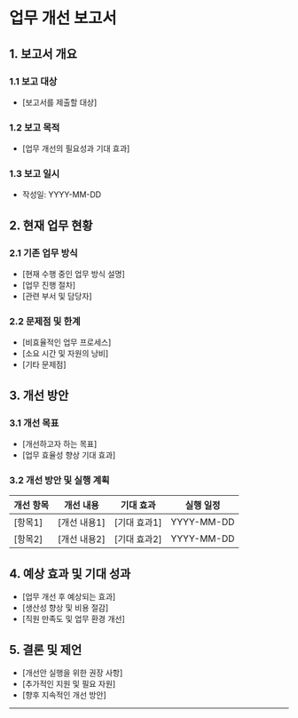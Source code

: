 # 업무 개선 보고서

## 1. 보고서 개요
### 1.1 보고 대상
- [보고서를 제출할 대상]

### 1.2 보고 목적
- [업무 개선의 필요성과 기대 효과]

### 1.3 보고 일시
- 작성일: YYYY-MM-DD

## 2. 현재 업무 현황
### 2.1 기존 업무 방식
- [현재 수행 중인 업무 방식 설명]
- [업무 진행 절차]
- [관련 부서 및 담당자]

### 2.2 문제점 및 한계
- [비효율적인 업무 프로세스]
- [소요 시간 및 자원의 낭비]
- [기타 문제점]

## 3. 개선 방안
### 3.1 개선 목표
- [개선하고자 하는 목표]
- [업무 효율성 향상 기대 효과]

### 3.2 개선 방안 및 실행 계획
| 개선 항목 | 개선 내용 | 기대 효과 | 실행 일정 |
|----------|---------|---------|---------|
| [항목1] | [개선 내용1] | [기대 효과1] | YYYY-MM-DD |
| [항목2] | [개선 내용2] | [기대 효과2] | YYYY-MM-DD |

## 4. 예상 효과 및 기대 성과
- [업무 개선 후 예상되는 효과]
- [생산성 향상 및 비용 절감]
- [직원 만족도 및 업무 환경 개선]

## 5. 결론 및 제언
- [개선안 실행을 위한 권장 사항]
- [추가적인 지원 및 필요 자원]
- [향후 지속적인 개선 방안]

---

